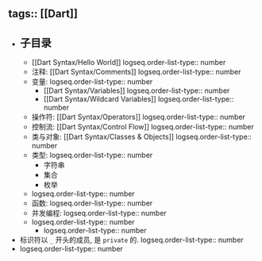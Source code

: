 tags:: [[Dart]]
---

- ## 子目录
	- [[Dart Syntax/Hello World]]
	  logseq.order-list-type:: number
	- 注释: [[Dart Syntax/Comments]]
	  logseq.order-list-type:: number
	- 变量:
	  logseq.order-list-type:: number
		- [[Dart Syntax/Variables]]
		  logseq.order-list-type:: number
		- [[Dart Syntax/Wildcard Variables]]
		  logseq.order-list-type:: number
	- 操作符: [[Dart Syntax/Operators]]
	  logseq.order-list-type:: number
	- 控制流: [[Dart Syntax/Control Flow]]
	  logseq.order-list-type:: number
	- 类与对象: [[Dart Syntax/Classes & Objects]]
	  logseq.order-list-type:: number
	- 类型:
	  logseq.order-list-type:: number
		- 字符串
		- 集合
		- 枚举
	- logseq.order-list-type:: number
	- 函数:
	  logseq.order-list-type:: number
	- 并发编程:
	  logseq.order-list-type:: number
	- logseq.order-list-type:: number
		- logseq.order-list-type:: number
- 标识符以 `_` 开头的成员, 是 `private` 的.
  logseq.order-list-type:: number
- logseq.order-list-type:: number